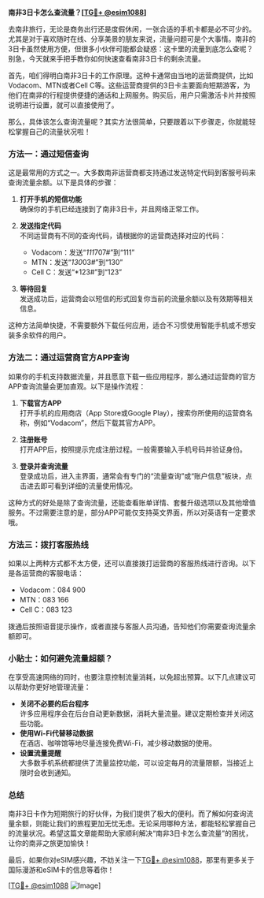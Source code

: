 **南非3日卡怎么查流量？[[TG💪+ @esim1088](https://t.me/s/esim1088)]**

去南非旅行，无论是商务出行还是度假休闲，一张合适的手机卡都是必不可少的。尤其是对于喜欢随时在线、分享美景的朋友来说，流量问题可是个大事情。南非的3日卡虽然使用方便，但很多小伙伴可能都会疑惑：这卡里的流量到底怎么查呢？别急，今天就来手把手教你如何快速查看南非3日卡的剩余流量。

首先，咱们得明白南非3日卡的工作原理。这种卡通常由当地的运营商提供，比如Vodacom、MTN或者Cell C等。这些运营商提供的3日卡主要面向短期游客，为他们在南非的行程提供便捷的通话和上网服务。购买后，用户只需激活卡片并按照说明进行设置，就可以直接使用了。

那么，具体该怎么查询流量呢？其实方法很简单，只要跟着以下步骤走，你就能轻松掌握自己的流量状况啦！

### 方法一：通过短信查询

这是最常用的方式之一。大多数南非运营商都支持通过发送特定代码到客服号码来查询流量余额。以下是具体的步骤：

1. **打开手机的短信功能**  
   确保你的手机已经连接到了南非3日卡，并且网络正常工作。

2. **发送指定代码**  
   不同运营商有不同的查询代码，请根据你的运营商选择对应的代码：
   - Vodacom：发送“*111*707#”到“111”
   - MTN：发送“*130*03#”到“130”
   - Cell C：发送“*123#”到“123”

3. **等待回复**  
   发送成功后，运营商会以短信的形式回复你当前的流量余额以及有效期等相关信息。

这种方法简单快捷，不需要额外下载任何应用，适合不习惯使用智能手机或不想安装多余软件的用户。

### 方法二：通过运营商官方APP查询

如果你的手机支持数据流量，并且愿意下载一些应用程序，那么通过运营商的官方APP查询流量会更加直观。以下是操作流程：

1. **下载官方APP**  
   打开手机的应用商店（App Store或Google Play），搜索你所使用的运营商名称，例如“Vodacom”，然后下载其官方APP。

2. **注册账号**  
   打开APP后，按照提示完成注册过程。一般需要输入手机号码并验证身份。

3. **登录并查询流量**  
   登录成功后，进入主界面，通常会有专门的“流量查询”或“账户信息”板块，点击进去即可看到详细的流量使用情况。

这种方式的好处是除了查询流量，还能查看账单详情、套餐升级选项以及其他增值服务。不过需要注意的是，部分APP可能仅支持英文界面，所以对英语有一定要求哦。

### 方法三：拨打客服热线

如果以上两种方式都不太方便，还可以直接拨打运营商的客服热线进行咨询。以下是各运营商的客服电话：
- Vodacom：084 900
- MTN：083 166
- Cell C：083 123

拨通后按照语音提示操作，或者直接与客服人员沟通，告知他们你需要查询流量余额即可。

### 小贴士：如何避免流量超额？

在享受高速网络的同时，也要注意控制流量消耗，以免超出预算。以下几点建议可以帮助你更好地管理流量：
- **关闭不必要的后台程序**  
  许多应用程序会在后台自动更新数据，消耗大量流量。建议定期检查并关闭这些功能。
- **使用Wi-Fi代替移动数据**  
  在酒店、咖啡馆等地尽量连接免费Wi-Fi，减少移动数据的使用。
- **设置流量提醒**  
  大多数手机系统都提供了流量监控功能，可以设定每月的流量限额，当接近上限时会收到通知。

### 总结

南非3日卡作为短期旅行的好伙伴，为我们提供了极大的便利。而了解如何查询流量余额，则能让我们的旅程更加无忧无虑。无论采用哪种方法，都能轻松掌握自己的流量状况。希望这篇文章能帮助大家顺利解决“南非3日卡怎么查流量”的困扰，让你的南非之旅更加愉快！

最后，如果你对eSIM感兴趣，不妨关注一下[TG💪+ @esim1088](https://t.me/s/esim1088)，那里有更多关于国际漫游和eSIM卡的信息等着你！ 

[[TG💪+ @esim1088](https://t.me/s/esim1088) ![Image](https://i.postimg.cc/4NQfJmqS/Snipaste-2025-05-13-00-14-12.png)]